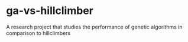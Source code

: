 # ga-vs-hillclimber
A research project that studies the performance of genetic algorithms in comparison to hillclimbers
